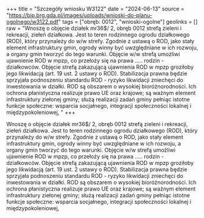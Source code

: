+++
title = "Szczegóły wniosku W3122"
date = "2024-06-13"
source = "https://bip.brg.gda.pl/images/uploads/wnioski-do-planu-ogolnego/w3122.pdf"
tags = ["obręb: 0012", "wnioski-ogolne"]
geolinks = []
raw = "Wnoszę o objęcie działek mr36$/ 2, obręb 0012 strefą zieleni i rekreacji, ziełeń działkowa. Jest to teren rodzinnego ogrodu działkowego (ROD), który przynależy do w/w strefy. Zgodnie z ustawą o ROD, jako stały element infrastruktury gmin, ogrody winny być uwzględniane w ich rozwoju, a organy gmin tworzyć do tego warunki. Objęcie w/w strefą umożliwi ujawnienie ROD w mpzp, co przełoży się na prawa ..... rodzin - działkowców. Objęcie strefą zakazującą ujawnienia ROD w mpzp groziłoby jego likwidacją (art. 19 ust. 2 ustawy o ROD). Stabilizacja prawna będzie sprzyjała podnoszeniu standardu ROD - ryzyko likwidacji zniechęci do inwestowania w działki. ROD są obszarem o wysokiej bioróżnorodności. Ich ochrona płanistyczna realizuje prawo UE oraz krajowe; są ważnym element infrastruktury ziełonej gminy; służą realizacji zadań gminy pełniąc  istotne funkcje społeczne: wsparcia socjałnego, integracji społeczności lokalnej i międzypokoleniowej, "
+++

Wnoszę o objęcie działek mr36$/ 2, obręb 0012 strefą zieleni i rekreacji, ziełeń działkowa. Jest
to teren rodzinnego ogrodu działkowego (ROD), który przynależy do w/w strefy. Zgodnie z ustawą o ROD, jako
stały element infrastruktury gmin, ogrody winny być uwzględniane w ich rozwoju, a organy gmin tworzyć do
tego warunki. Objęcie w/w strefą umożliwi ujawnienie ROD w mpzp, co przełoży się na prawa ..... rodzin -
działkowców. Objęcie strefą zakazującą ujawnienia ROD w mpzp groziłoby jego likwidacją (art. 19 ust. 2
ustawy o ROD). Stabilizacja prawna będzie sprzyjała podnoszeniu standardu ROD - ryzyko likwidacji zniechęci
do inwestowania w działki. ROD są obszarem o wysokiej bioróżnorodności. Ich ochrona płanistyczna realizuje
prawo UE oraz krajowe; są ważnym element infrastruktury ziełonej gminy; służą realizacji zadań gminy pełniąc 
istotne funkcje społeczne: wsparcia socjałnego, integracji społeczności lokalnej i międzypokoleniowej,



